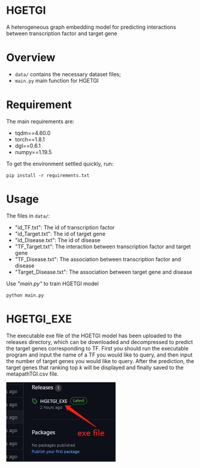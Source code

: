 # HGETGI

A heterogeneous graph embedding model for predicting interactions between transcription factor and target gene

# Overview

- `data/` contains the necessary dataset files;
- `main.py` main function for HGETGI

# Requirement

The main requirements are:

- tqdm==4.60.0
- torch==1.8.1
- dgl==0.6.1
- numpy==1.19.5 

<p> To get the environment settled quickly, run: </p>

```
pip install -r requirements.txt
```

# Usage
The files in `data/`:
- "id_TF.txt": The id of transcription factor
- "id_Target.txt": The id of target gene
- "id_Disease.txt": The id of disease
- "TF_Target.txt": The interaction between transcription factor and target gene
- "TF_Disease.txt": The association between transcription factor and disease
- "Target_Disease.txt": The association between target gene and disease

Use *"main.py"* to train HGETGI model
```
python main.py
```
# HGETGI_EXE
The executable exe file of the HGETGI model has been uploaded to the releases directory, which can be downloaded and decompressed to predict the target genes corresponding to TF. First you should run the executable program and input the name of a TF you would like to query, and then input the number of target genes you would like to query. After the prediction, the target genes that ranking top *k* will be displayed and finally saved to the metapathTGI.csv file.


![HGETGI_EXE](https://github.com/PGTSING/HGETGI/blob/main/picture/HGETGI_EXE.jpg)



